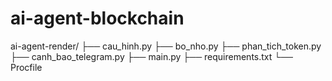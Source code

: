 # ai-agent-blockchain


ai-agent-render/
├── cau_hinh.py
├── bo_nho.py
├── phan_tich_token.py
├── canh_bao_telegram.py
├── main.py
├── requirements.txt
└── Procfile
